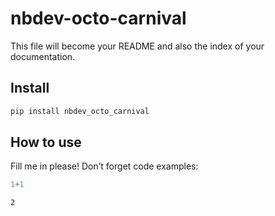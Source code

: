 nbdev-octo-carnival
================

<!-- WARNING: THIS FILE WAS AUTOGENERATED! DO NOT EDIT! -->

This file will become your README and also the index of your
documentation.

## Install

``` sh
pip install nbdev_octo_carnival
```

## How to use

Fill me in please! Don’t forget code examples:

``` python
1+1
```

    2
